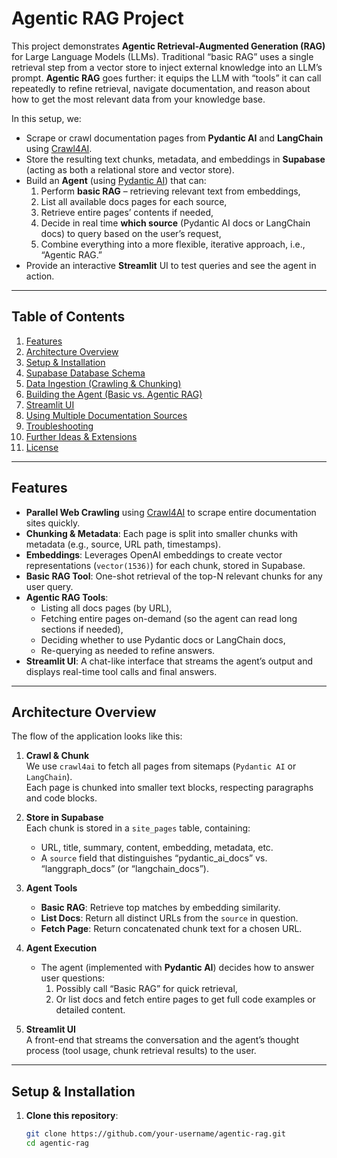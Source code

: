 # Agentic RAG Project

This project demonstrates **Agentic Retrieval-Augmented Generation (RAG)** for Large Language Models (LLMs). Traditional “basic RAG” uses a single retrieval step from a vector store to inject external knowledge into an LLM’s prompt. **Agentic RAG** goes further: it equips the LLM with “tools” it can call repeatedly to refine retrieval, navigate documentation, and reason about how to get the most relevant data from your knowledge base.

In this setup, we:
- Scrape or crawl documentation pages from **Pydantic AI** and **LangChain** using [Crawl4AI](https://github.com/lancedikson/crawl4ai).
- Store the resulting text chunks, metadata, and embeddings in **Supabase** (acting as both a relational store and vector store).
- Build an **Agent** (using [Pydantic AI](https://github.com/camenduru/pydantic-ai)) that can:
  1. Perform **basic RAG** – retrieving relevant text from embeddings,
  2. List all available docs pages for each source,
  3. Retrieve entire pages’ contents if needed,
  4. Decide in real time **which source** (Pydantic AI docs or LangChain docs) to query based on the user’s request,
  5. Combine everything into a more flexible, iterative approach, i.e., “Agentic RAG.”
- Provide an interactive **Streamlit** UI to test queries and see the agent in action.

---

## Table of Contents

1. [Features](#features)
2. [Architecture Overview](#architecture-overview)
3. [Setup & Installation](#setup--installation)
4. [Supabase Database Schema](#supabase-database-schema)
5. [Data Ingestion (Crawling & Chunking)](#data-ingestion-crawling--chunking)
6. [Building the Agent (Basic vs. Agentic RAG)](#building-the-agent-basic-vs-agentic-rag)
7. [Streamlit UI](#streamlit-ui)
8. [Using Multiple Documentation Sources](#using-multiple-documentation-sources)
9. [Troubleshooting](#troubleshooting)
10. [Further Ideas & Extensions](#further-ideas--extensions)
11. [License](#license)

---

## Features

- **Parallel Web Crawling** using [Crawl4AI](https://github.com/lancedikson/crawl4ai) to scrape entire documentation sites quickly.
- **Chunking & Metadata**: Each page is split into smaller chunks with metadata (e.g., source, URL path, timestamps).
- **Embeddings**: Leverages OpenAI embeddings to create vector representations (`vector(1536)`) for each chunk, stored in Supabase.
- **Basic RAG Tool**: One-shot retrieval of the top-N relevant chunks for any user query.
- **Agentic RAG Tools**:
  - Listing all docs pages (by URL),
  - Fetching entire pages on-demand (so the agent can read long sections if needed),
  - Deciding whether to use Pydantic docs or LangChain docs,
  - Re-querying as needed to refine answers.
- **Streamlit UI**: A chat-like interface that streams the agent’s output and displays real-time tool calls and final answers.

---

## Architecture Overview

The flow of the application looks like this:

1. **Crawl & Chunk**  
   We use `crawl4ai` to fetch all pages from sitemaps (`Pydantic AI` or `LangChain`).  
   Each page is chunked into smaller text blocks, respecting paragraphs and code blocks.

2. **Store in Supabase**  
   Each chunk is stored in a `site_pages` table, containing:
   - URL, title, summary, content, embedding, metadata, etc.
   - A `source` field that distinguishes “pydantic_ai_docs” vs. “langgraph_docs” (or “langchain_docs”).

3. **Agent Tools**  
   - **Basic RAG**: Retrieve top matches by embedding similarity.  
   - **List Docs**: Return all distinct URLs from the `source` in question.  
   - **Fetch Page**: Return concatenated chunk text for a chosen URL.  

4. **Agent Execution**  
   - The agent (implemented with **Pydantic AI**) decides how to answer user questions:
     1. Possibly call “Basic RAG” for quick retrieval,
     2. Or list docs and fetch entire pages to get full code examples or detailed content.

5. **Streamlit UI**  
   A front-end that streams the conversation and the agent’s thought process (tool usage, chunk retrieval results) to the user.

---

## Setup & Installation

1. **Clone this repository**:

   ```bash
   git clone https://github.com/your-username/agentic-rag.git
   cd agentic-rag
